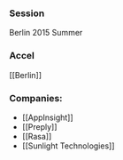 
### Session
Berlin 2015 Summer

### Accel
[[Berlin]]

### Companies:
- [[AppInsight]]
- [[Preply]]
- [[Rasa]]
- [[Sunlight Technologies]]


